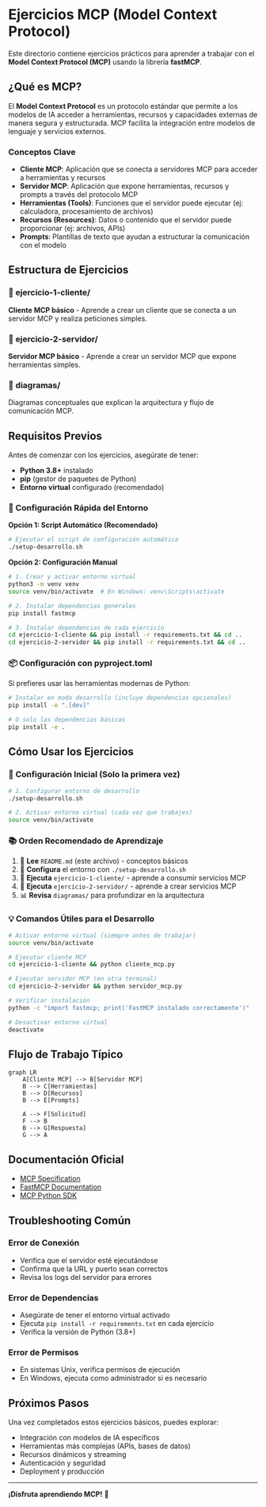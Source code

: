 # Ejercicios MCP (Model Context Protocol)

Este directorio contiene ejercicios prácticos para aprender a trabajar con el **Model Context Protocol (MCP)** usando la librería **fastMCP**.

## ¿Qué es MCP?

El **Model Context Protocol** es un protocolo estándar que permite a los modelos de IA acceder a herramientas, recursos y capacidades externas de manera segura y estructurada. MCP facilita la integración entre modelos de lenguaje y servicios externos.

### Conceptos Clave

- **Cliente MCP**: Aplicación que se conecta a servidores MCP para acceder a herramientas y recursos
- **Servidor MCP**: Aplicación que expone herramientas, recursos y prompts a través del protocolo MCP
- **Herramientas (Tools)**: Funciones que el servidor puede ejecutar (ej: calculadora, procesamiento de archivos)
- **Recursos (Resources)**: Datos o contenido que el servidor puede proporcionar (ej: archivos, APIs)
- **Prompts**: Plantillas de texto que ayudan a estructurar la comunicación con el modelo

## Estructura de Ejercicios

### 📁 ejercicio-1-cliente/
**Cliente MCP básico** - Aprende a crear un cliente que se conecta a un servidor MCP y realiza peticiones simples.

### 📁 ejercicio-2-servidor/
**Servidor MCP básico** - Aprende a crear un servidor MCP que expone herramientas simples.

### 📁 diagramas/
Diagramas conceptuales que explican la arquitectura y flujo de comunicación MCP.

## Requisitos Previos

Antes de comenzar con los ejercicios, asegúrate de tener:

- **Python 3.8+** instalado
- **pip** (gestor de paquetes de Python)
- **Entorno virtual** configurado (recomendado)

### 🚀 Configuración Rápida del Entorno

**Opción 1: Script Automático (Recomendado)**
```bash
# Ejecutar el script de configuración automática
./setup-desarrollo.sh
```

**Opción 2: Configuración Manual**
```bash
# 1. Crear y activar entorno virtual
python3 -m venv venv
source venv/bin/activate  # En Windows: venv\Scripts\activate

# 2. Instalar dependencias generales
pip install fastmcp

# 3. Instalar dependencias de cada ejercicio
cd ejercicio-1-cliente && pip install -r requirements.txt && cd ..
cd ejercicio-2-servidor && pip install -r requirements.txt && cd ..
```

### 📦 Configuración con pyproject.toml

Si prefieres usar las herramientas modernas de Python:

```bash
# Instalar en modo desarrollo (incluye dependencias opcionales)
pip install -e ".[dev]"

# O solo las dependencias básicas
pip install -e .
```

## Cómo Usar los Ejercicios

### 🔧 Configuración Inicial (Solo la primera vez)

```bash
# 1. Configurar entorno de desarrollo
./setup-desarrollo.sh

# 2. Activar entorno virtual (cada vez que trabajes)
source venv/bin/activate
```

### 📚 Orden Recomendado de Aprendizaje

1. 📖 **Lee** `README.md` (este archivo) - conceptos básicos
2. 🔧 **Configura** el entorno con `./setup-desarrollo.sh`
3. 🎯 **Ejecuta** `ejercicio-1-cliente/` - aprende a consumir servicios MCP
4. 🔧 **Ejecuta** `ejercicio-2-servidor/` - aprende a crear servicios MCP
5. 📊 **Revisa** `diagramas/` para profundizar en la arquitectura

### 💡 Comandos Útiles para el Desarrollo

```bash
# Activar entorno virtual (siempre antes de trabajar)
source venv/bin/activate

# Ejecutar cliente MCP
cd ejercicio-1-cliente && python cliente_mcp.py

# Ejecutar servidor MCP (en otra terminal)
cd ejercicio-2-servidor && python servidor_mcp.py

# Verificar instalación
python -c "import fastmcp; print('FastMCP instalado correctamente')"

# Desactivar entorno virtual
deactivate
```

## Flujo de Trabajo Típico

```mermaid
graph LR
    A[Cliente MCP] --> B[Servidor MCP]
    B --> C[Herramientas]
    B --> D[Recursos]
    B --> E[Prompts]
    
    A --> F[Solicitud]
    F --> B
    B --> G[Respuesta]
    G --> A
```

## Documentación Oficial

- [MCP Specification](https://modelcontextprotocol.io/)
- [FastMCP Documentation](https://github.com/jlowin/fastmcp)
- [MCP Python SDK](https://github.com/modelcontextprotocol/python-sdk)

## Troubleshooting Común

### Error de Conexión
- Verifica que el servidor esté ejecutándose
- Confirma que la URL y puerto sean correctos
- Revisa los logs del servidor para errores

### Error de Dependencias
- Asegúrate de tener el entorno virtual activado
- Ejecuta `pip install -r requirements.txt` en cada ejercicio
- Verifica la versión de Python (3.8+)

### Error de Permisos
- En sistemas Unix, verifica permisos de ejecución
- En Windows, ejecuta como administrador si es necesario

## Próximos Pasos

Una vez completados estos ejercicios básicos, puedes explorar:

- Integración con modelos de IA específicos
- Herramientas más complejas (APIs, bases de datos)
- Recursos dinámicos y streaming
- Autenticación y seguridad
- Deployment y producción

---

**¡Disfruta aprendiendo MCP!** 🚀
